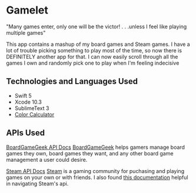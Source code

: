 # Gamelet
"Many games enter, only one will be the victor! . . .unless I feel like playing multiple games"

This app contains a mashup of my board games and Steam games. I have a lot of trouble picking something to play most of the time, so now there is DEFINITELY another app for that. I can now easily scroll through all the games I own and randomly pick one to play when I'm feeling indecisive

## Technologies and Languages Used
- Swift 5
- Xcode 10.3
- SublimeText 3
- [Color Calculator](https://www.sessions.edu/color-calculator/)

## APIs Used
[BoardGameGeek API Docs](https://bgg-json.azurewebsites.net/ "BoardGameGeek JSON API Docs")
[BoardGameGeek](https://boardgamegeek.com) helps gamers manage board games they own, board games they want, and any other board game management a user could desire.

[Steam API Docs](https://developer.valvesoftware.com/wiki/Steam_Web_API "Steam Web API Docs")
[Steam](https://store.steampowered.com/) is a gaming community for puchasing and playing games on your own or with friends. I also found [this documentation](https://steamwebapi.azurewebsites.net/) helpful in navigating Steam's api.





